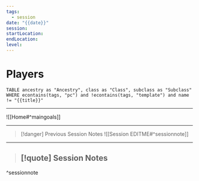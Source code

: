 ```yaml
---
tags:
  - session
date: "{{date}}"
session: 
startLocation: 
endLocation: 
level:
---
```

# Players 
```dataview
TABLE ancestry as "Ancestry", class as "Class", subclass as "Subclass"
WHERE econtains(tags, "pc") and !econtains(tags, "template") and name != "{{title}}"
```

---
![[Home#^maingoals]]

---
> [!danger] Previous Session Notes
![[Session EDITME#^sessionnote]]

---
> [!quote] Session Notes
> - 
^sessionnote


